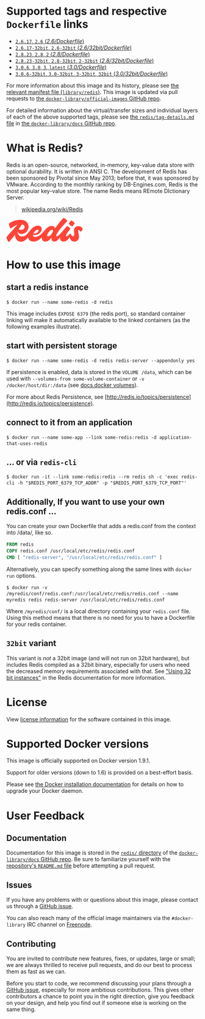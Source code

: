 # Supported tags and respective `Dockerfile` links

-	[`2.6.17`, `2.6` (*2.6/Dockerfile*)](https://github.com/docker-library/redis/blob/94e9dcaaa93312651e91815fe7e4c5ef0f266408/2.6/Dockerfile)
-	[`2.6.17-32bit`, `2.6-32bit` (*2.6/32bit/Dockerfile*)](https://github.com/docker-library/redis/blob/5e3f74f3edbbf8311b86e40e7ebe47f602981387/2.6/32bit/Dockerfile)
-	[`2.8.23`, `2.8`, `2` (*2.8/Dockerfile*)](https://github.com/docker-library/redis/blob/8929846148513a1e35e4212003965758112f8b55/2.8/Dockerfile)
-	[`2.8.23-32bit`, `2.8-32bit`, `2-32bit` (*2.8/32bit/Dockerfile*)](https://github.com/docker-library/redis/blob/8929846148513a1e35e4212003965758112f8b55/2.8/32bit/Dockerfile)
-	[`3.0.6`, `3.0`, `3`, `latest` (*3.0/Dockerfile*)](https://github.com/docker-library/redis/blob/59416b013c78ab027fac81ec11c285a228b149c7/3.0/Dockerfile)
-	[`3.0.6-32bit`, `3.0-32bit`, `3-32bit`, `32bit` (*3.0/32bit/Dockerfile*)](https://github.com/docker-library/redis/blob/59416b013c78ab027fac81ec11c285a228b149c7/3.0/32bit/Dockerfile)

For more information about this image and its history, please see [the relevant manifest file (`library/redis`)](https://github.com/docker-library/official-images/blob/master/library/redis). This image is updated via pull requests to [the `docker-library/official-images` GitHub repo](https://github.com/docker-library/official-images).

For detailed information about the virtual/transfer sizes and individual layers of each of the above supported tags, please see [the `redis/tag-details.md` file](https://github.com/docker-library/docs/blob/master/redis/tag-details.md) in [the `docker-library/docs` GitHub repo](https://github.com/docker-library/docs).

# What is Redis?

Redis is an open-source, networked, in-memory, key-value data store with optional durability. It is written in ANSI C. The development of Redis has been sponsored by Pivotal since May 2013; before that, it was sponsored by VMware. According to the monthly ranking by DB-Engines.com, Redis is the most popular key-value store. The name Redis means REmote DIctionary Server.

> [wikipedia.org/wiki/Redis](https://en.wikipedia.org/wiki/Redis)

![logo](https://raw.githubusercontent.com/docker-library/docs/master/redis/logo.png)

# How to use this image

## start a redis instance

```console
$ docker run --name some-redis -d redis
```

This image includes `EXPOSE 6379` (the redis port), so standard container linking will make it automatically available to the linked containers (as the following examples illustrate).

## start with persistent storage

```console
$ docker run --name some-redis -d redis redis-server --appendonly yes
```

If persistence is enabled, data is stored in the `VOLUME /data`, which can be used with `--volumes-from some-volume-container` or `-v /docker/host/dir:/data` (see [docs.docker volumes](http://docs.docker.com/userguide/dockervolumes/)).

For more about Redis Persistence, see [http://redis.io/topics/persistence](http://redis.io/topics/persistence).

## connect to it from an application

```console
$ docker run --name some-app --link some-redis:redis -d application-that-uses-redis
```

## ... or via `redis-cli`

```console
$ docker run -it --link some-redis:redis --rm redis sh -c 'exec redis-cli -h "$REDIS_PORT_6379_TCP_ADDR" -p "$REDIS_PORT_6379_TCP_PORT"'
```

## Additionally, If you want to use your own redis.conf ...

You can create your own Dockerfile that adds a redis.conf from the context into /data/, like so.

```dockerfile
FROM redis
COPY redis.conf /usr/local/etc/redis/redis.conf
CMD [ "redis-server", "/usr/local/etc/redis/redis.conf" ]
```

Alternatively, you can specify something along the same lines with `docker run` options.

```console
$ docker run -v /myredis/conf/redis.conf:/usr/local/etc/redis/redis.conf --name myredis redis redis-server /usr/local/etc/redis/redis.conf
```

Where `/myredis/conf/` is a local directory containing your `redis.conf` file. Using this method means that there is no need for you to have a Dockerfile for your redis container.

## `32bit` variant

This variant is *not* a 32bit image (and will not run on 32bit hardware), but includes Redis compiled as a 32bit binary, especially for users who need the decreased memory requirements associated with that. See ["Using 32 bit instances"](http://redis.io/topics/memory-optimization#using-32-bit-instances) in the Redis documentation for more information.

# License

View [license information](http://redis.io/topics/license) for the software contained in this image.

# Supported Docker versions

This image is officially supported on Docker version 1.9.1.

Support for older versions (down to 1.6) is provided on a best-effort basis.

Please see [the Docker installation documentation](https://docs.docker.com/installation/) for details on how to upgrade your Docker daemon.

# User Feedback

## Documentation

Documentation for this image is stored in the [`redis/` directory](https://github.com/docker-library/docs/tree/master/redis) of the [`docker-library/docs` GitHub repo](https://github.com/docker-library/docs). Be sure to familiarize yourself with the [repository's `README.md` file](https://github.com/docker-library/docs/blob/master/README.md) before attempting a pull request.

## Issues

If you have any problems with or questions about this image, please contact us through a [GitHub issue](https://github.com/docker-library/redis/issues).

You can also reach many of the official image maintainers via the `#docker-library` IRC channel on [Freenode](https://freenode.net).

## Contributing

You are invited to contribute new features, fixes, or updates, large or small; we are always thrilled to receive pull requests, and do our best to process them as fast as we can.

Before you start to code, we recommend discussing your plans through a [GitHub issue](https://github.com/docker-library/redis/issues), especially for more ambitious contributions. This gives other contributors a chance to point you in the right direction, give you feedback on your design, and help you find out if someone else is working on the same thing.
